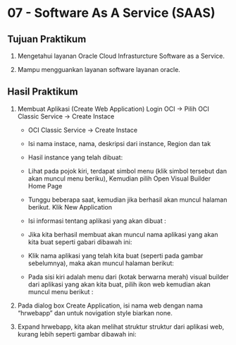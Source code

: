 # 07 - Software As A Service (SAAS)

## Tujuan Praktikum

1. Mengetahui layanan Oracle Cloud Infrasturcture Software as a Service.

2. Mampu mengguankan layanan software layanan oracle.

## Hasil Praktikum

1. Membuat Aplikasi (Create Web Application) Login OCI -> Pilih OCI Classic Service -> Create Instace


    - OCI Classic Service -> Create Instace

    - Isi nama instace, nama, deskripsi dari instance, Region dan tak

    - Hasil instance yang telah dibuat:

    - Lihat pada pojok kiri, terdapat simbol menu (klik simbol tersebut dan akan muncul menu beriku), Kemudian pilih Open Visual Builder Home Page

    - Tunggu beberapa saat, kemudian jika berhasil akan muncul halaman berikut. Klik New Application

    - Isi informasi tentang aplikasi yang akan dibuat :

    - Jika kita berhasil membuat akan muncul nama aplikasi yang akan kita buat seperti gabari dibawah ini:

    - Klik nama aplikasi yang telah kita buat (seperti pada gambar sebelumnya), maka akan muncul halaman berikut:

    - Pada sisi kiri adalah menu dari (kotak berwarna merah) visual builder dari aplikasi yang akan kita buat, pilih ikon web kemudian akan muncul menu berikut : 

2. Pada dialog box Create Application, isi nama web dengan nama “hrwebapp” dan untuk novigation style biarkan none.

3. Expand hrwebapp, kita akan melihat struktur struktur dari aplikasi web, kurang lebih seperti gambar dibawah ini:

